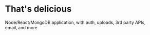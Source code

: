 # That's delicious

Node/React/MongoDB application, with auth, uploads, 3rd party APIs, email, and more
